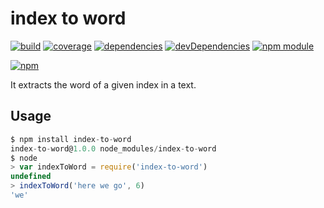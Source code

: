 # index to word

[![build](https://travis-ci.org/tallesl/index-to-word.png)](https://travis-ci.org/tallesl/index-to-word)
[![coverage](https://coveralls.io/repos/tallesl/index-to-word/badge.png?branch=master)](https://coveralls.io/r/tallesl/index-to-word?branch=master)
[![dependencies](https://david-dm.org/tallesl/index-to-word.png)](https://david-dm.org/tallesl/index-to-word)
[![devDependencies](https://david-dm.org/tallesl/index-to-word/dev-status.png)](https://david-dm.org/tallesl/index-to-word#info=devDependencies)
[![npm module](https://badge.fury.io/js/index-to-word.png)](http://badge.fury.io/js/index-to-word)

[![npm](https://nodei.co/npm/index-to-word.png?mini=true)](https://nodei.co/npm/index-to-word/)

It extracts the word of a given index in a text.

## Usage

```javascript
$ npm install index-to-word
index-to-word@1.0.0 node_modules/index-to-word
$ node
> var indexToWord = require('index-to-word')
undefined
> indexToWord('here we go', 6)
'we'
```

